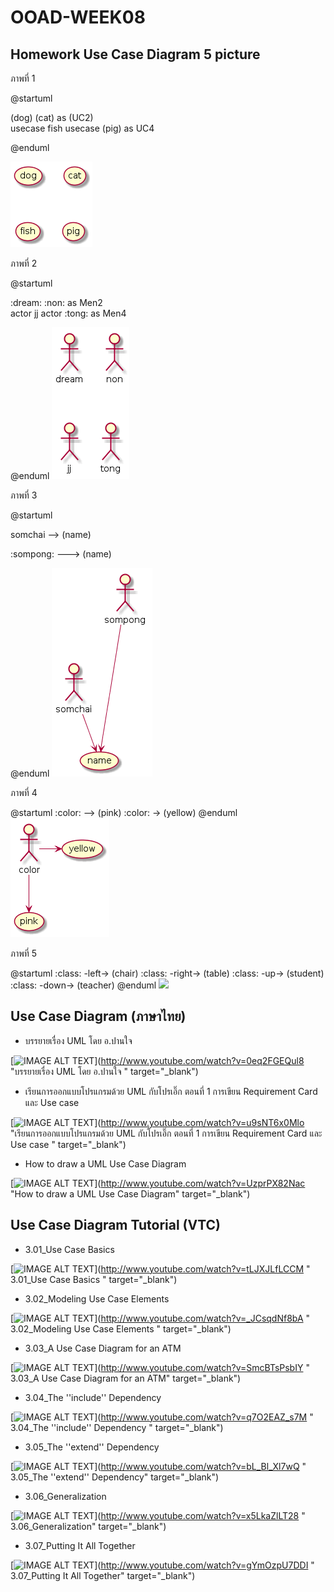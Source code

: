 # OOAD-WEEK08
## Homework Use Case Diagram 5 picture 
ภาพที่ 1

@startuml

(dog)
(cat) as (UC2)  
usecase fish
usecase (pig) as UC4

@enduml

![](https://github.com/fernsunicha/OOAD-WEEK08/blob/master/homework/1.png?raw=true)

ภาพที่ 2 

@startuml

:dream:
:non: as Men2  
actor jj
actor :tong: as Men4

@enduml
![](https://github.com/fernsunicha/OOAD-WEEK08/blob/master/homework/2.png?raw=true)

ภาพที่ 3 

@startuml


somchai --> (name) 

:sompong: ---> (name) 

@enduml
![](https://github.com/fernsunicha/OOAD-WEEK08/blob/master/homework/3.png?raw=true)

ภาพที่ 4

@startuml
:color: --> (pink)
:color: -> (yellow)
@enduml
![](https://github.com/fernsunicha/OOAD-WEEK08/blob/master/homework/4.png?raw=true)

ภาพที่ 5 

@startuml
:class: -left-> (chair) 
:class: -right-> (table) 
:class: -up-> (student)
:class: -down-> (teacher)
@enduml
![](http://www.plantuml.com/plantuml/img/SoWkIImgAStDuR9ApaaiBhPIqCr9JIlHjLFGICv8p2pIL41856McPu1bIXAJSbAHPKeBGCB59QKfgNabcWZnbFpoFB26rCJaZDGYJIw7rBmKe6K0)


## Use Case Diagram (ภาษาไทย)
* บรรยายเรื่อง UML โดย อ.ปานใจ  

[![IMAGE ALT TEXT](http://img.youtube.com/vi/0eq2FGEQul8/0.jpg)](http://www.youtube.com/watch?v=0eq2FGEQul8 "บรรยายเรื่อง UML โดย อ.ปานใจ  " target="_blank") 

* เรียนการออกแบบโปรแกรมด้วย UML กับโปรเอิ๊ก ตอนที่ 1 การเขียน Requirement Card และ Use case   

[![IMAGE ALT TEXT](http://img.youtube.com/vi/u9sNT6x0Mlo/0.jpg)](http://www.youtube.com/watch?v=u9sNT6x0Mlo "เรียนการออกแบบโปรแกรมด้วย UML กับโปรเอิ๊ก ตอนที่ 1 การเขียน Requirement Card และ Use case " target="_blank") 

* How to draw a UML Use Case Diagram

[![IMAGE ALT TEXT](http://img.youtube.com/vi/UzprPX82Nac/0.jpg)](http://www.youtube.com/watch?v=UzprPX82Nac "How to draw a UML Use Case Diagram" target="_blank") 

## Use Case Diagram Tutorial (VTC)

* 3.01_Use Case Basics  

[![IMAGE ALT TEXT](http://img.youtube.com/vi/tLJXJLfLCCM/0.jpg)](http://www.youtube.com/watch?v=tLJXJLfLCCM " 3.01_Use Case Basics " target="_blank") 

* 3.02_Modeling Use Case Elements  

[![IMAGE ALT TEXT](http://img.youtube.com/vi/_JCsqdNf8bA/0.jpg)](http://www.youtube.com/watch?v=_JCsqdNf8bA " 3.02_Modeling Use Case Elements " target="_blank") 
 
* 3.03_A Use Case Diagram for an ATM  

[![IMAGE ALT TEXT](http://img.youtube.com/vi/SmcBTsPsbIY/0.jpg)](http://www.youtube.com/watch?v=SmcBTsPsbIY " 3.03_A Use Case Diagram for an ATM" target="_blank") 

 

* 3.04_The ''include'' Dependency  

[![IMAGE ALT TEXT](http://img.youtube.com/vi/q7O2EAZ_s7M/0.jpg)](http://www.youtube.com/watch?v=q7O2EAZ_s7M " 3.04_The ''include'' Dependency " target="_blank") 

 

* 3.05_The ''extend'' Dependency  

[![IMAGE ALT TEXT](http://img.youtube.com/vi/bL_Bl_Xl7wQ/0.jpg)](http://www.youtube.com/watch?v=bL_Bl_Xl7wQ " 3.05_The ''extend'' Dependency" target="_blank") 

 
* 3.06_Generalization  

[![IMAGE ALT TEXT](http://img.youtube.com/vi/x5LkaZlLT28/0.jpg)](http://www.youtube.com/watch?v=x5LkaZlLT28 " 3.06_Generalization" target="_blank") 

 
* 3.07_Putting It All Together  

[![IMAGE ALT TEXT](http://img.youtube.com/vi/gYmOzpU7DDI/0.jpg)](http://www.youtube.com/watch?v=gYmOzpU7DDI " 3.07_Putting It All Together" target="_blank") 
 
